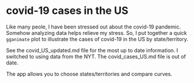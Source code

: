 # covid-19 cases in the US

Like many peole, I have been stressed out about the covid-19 pandemic. Somehow analyzing data helps relieve my stress. So, I put together a quick `gganimate` plot to illustrate the cases of covid-19 in the US by state/territory.

See the covid_US_updated.md file for the most up to date information. I switched to using data from the NYT. The covid_cases_US.md file is out of date. 

The app allows you to choose states/territories and compare curves.
